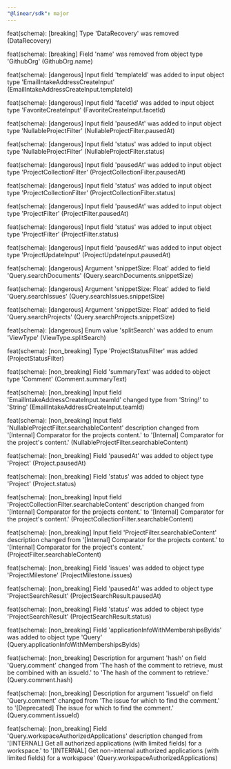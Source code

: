 ```yaml
---
"@linear/sdk": major
---
```



feat(schema): [breaking] Type 'DataRecovery' was removed (DataRecovery)

feat(schema): [breaking] Field 'name' was removed from object type 'GithubOrg' (GithubOrg.name)

feat(schema): [dangerous] Input field 'templateId' was added to input object type 'EmailIntakeAddressCreateInput' (EmailIntakeAddressCreateInput.templateId)

feat(schema): [dangerous] Input field 'facetId' was added to input object type 'FavoriteCreateInput' (FavoriteCreateInput.facetId)

feat(schema): [dangerous] Input field 'pausedAt' was added to input object type 'NullableProjectFilter' (NullableProjectFilter.pausedAt)

feat(schema): [dangerous] Input field 'status' was added to input object type 'NullableProjectFilter' (NullableProjectFilter.status)

feat(schema): [dangerous] Input field 'pausedAt' was added to input object type 'ProjectCollectionFilter' (ProjectCollectionFilter.pausedAt)

feat(schema): [dangerous] Input field 'status' was added to input object type 'ProjectCollectionFilter' (ProjectCollectionFilter.status)

feat(schema): [dangerous] Input field 'pausedAt' was added to input object type 'ProjectFilter' (ProjectFilter.pausedAt)

feat(schema): [dangerous] Input field 'status' was added to input object type 'ProjectFilter' (ProjectFilter.status)

feat(schema): [dangerous] Input field 'pausedAt' was added to input object type 'ProjectUpdateInput' (ProjectUpdateInput.pausedAt)

feat(schema): [dangerous] Argument 'snippetSize: Float' added to field 'Query.searchDocuments' (Query.searchDocuments.snippetSize)

feat(schema): [dangerous] Argument 'snippetSize: Float' added to field 'Query.searchIssues' (Query.searchIssues.snippetSize)

feat(schema): [dangerous] Argument 'snippetSize: Float' added to field 'Query.searchProjects' (Query.searchProjects.snippetSize)

feat(schema): [dangerous] Enum value 'splitSearch' was added to enum 'ViewType' (ViewType.splitSearch)

feat(schema): [non_breaking] Type 'ProjectStatusFilter' was added (ProjectStatusFilter)

feat(schema): [non_breaking] Field 'summaryText' was added to object type 'Comment' (Comment.summaryText)

feat(schema): [non_breaking] Input field 'EmailIntakeAddressCreateInput.teamId' changed type from 'String!' to 'String' (EmailIntakeAddressCreateInput.teamId)

feat(schema): [non_breaking] Input field 'NullableProjectFilter.searchableContent' description changed from '[Internal] Comparator for the projects content.' to '[Internal] Comparator for the project's content.' (NullableProjectFilter.searchableContent)

feat(schema): [non_breaking] Field 'pausedAt' was added to object type 'Project' (Project.pausedAt)

feat(schema): [non_breaking] Field 'status' was added to object type 'Project' (Project.status)

feat(schema): [non_breaking] Input field 'ProjectCollectionFilter.searchableContent' description changed from '[Internal] Comparator for the projects content.' to '[Internal] Comparator for the project's content.' (ProjectCollectionFilter.searchableContent)

feat(schema): [non_breaking] Input field 'ProjectFilter.searchableContent' description changed from '[Internal] Comparator for the projects content.' to '[Internal] Comparator for the project's content.' (ProjectFilter.searchableContent)

feat(schema): [non_breaking] Field 'issues' was added to object type 'ProjectMilestone' (ProjectMilestone.issues)

feat(schema): [non_breaking] Field 'pausedAt' was added to object type 'ProjectSearchResult' (ProjectSearchResult.pausedAt)

feat(schema): [non_breaking] Field 'status' was added to object type 'ProjectSearchResult' (ProjectSearchResult.status)

feat(schema): [non_breaking] Field 'applicationInfoWithMembershipsByIds' was added to object type 'Query' (Query.applicationInfoWithMembershipsByIds)

feat(schema): [non_breaking] Description for argument 'hash' on field 'Query.comment' changed from 'The hash of the comment to retrieve, must be combined with an issueId.' to 'The hash of the comment to retrieve.' (Query.comment.hash)

feat(schema): [non_breaking] Description for argument 'issueId' on field 'Query.comment' changed from 'The issue for which to find the comment.' to '[Deprecated] The issue for which to find the comment.' (Query.comment.issueId)

feat(schema): [non_breaking] Field 'Query.workspaceAuthorizedApplications' description changed from '[INTERNAL] Get all authorized applications (with limited fields) for a workspace.' to '[INTERNAL] Get non-internal authorized applications (with limited fields) for a workspace' (Query.workspaceAuthorizedApplications)